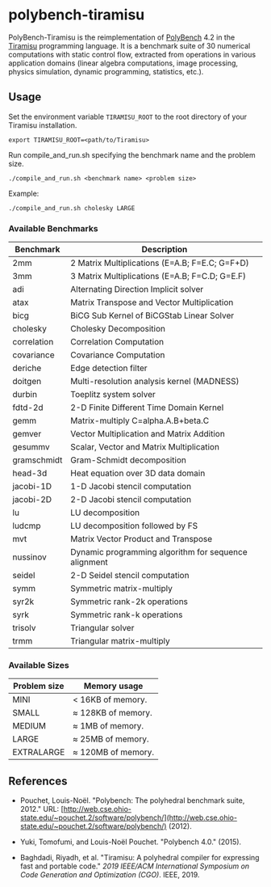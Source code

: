 # polybench-tiramisu
 PolyBench-Tiramisu is the reimplementation of [PolyBench](http://web.cse.ohio-state.edu/~pouchet.2/software/polybench/) 4.2  in the [Tiramisu](http://tiramisu-compiler.org/) programming language. It is a benchmark suite of 30 numerical computations with static control flow, extracted from operations in various application domains (linear algebra computations, image processing, physics simulation, dynamic programming, statistics, etc.).
 
## Usage 
Set the environment variable `TIRAMISU_ROOT` to the root directory of your Tiramisu installation.

    export TIRAMISU_ROOT=<path/to/Tiramisu>
Run compile_and_run.sh specifying the benchmark name and the problem size.

    ./compile_and_run.sh <benchmark name> <problem size>

Example:

    ./compile_and_run.sh cholesky LARGE

### Available Benchmarks
|Benchmark|Description|
|--- |--- |
|2mm		|2 Matrix Multiplications (E=A.B; F=E.C; G=F+D)|
|3mm		|3 Matrix Multiplications (E=A.B; F=C.D; G=E.F)|
|adi		|Alternating Direction Implicit solver|
|atax		|Matrix Transpose and Vector Multiplication|
|bicg		|BiCG Sub Kernel of BiCGStab Linear Solver|
|cholesky	|Cholesky Decomposition|
|correlation|	Correlation Computation|
|covariance	|Covariance Computation|
|deriche	|	Edge detection filter|
|doitgen	|	Multi-resolution analysis kernel (MADNESS)|
|durbin		|Toeplitz system solver|
|fdtd-2d	|	2-D Finite Different Time Domain Kernel|
|gemm		|Matrix-multiply C=alpha.A.B+beta.C|
|gemver		|Vector Multiplication and Matrix Addition|
|gesummv		|Scalar, Vector and Matrix Multiplication|
|gramschmidt	|Gram-Schmidt decomposition|
|head-3d		|Heat equation over 3D data domain|
|jacobi-1D	|1-D Jacobi stencil computation|
|jacobi-2D	|2-D Jacobi stencil computation|
|lu		|LU decomposition|
|ludcmp		|LU decomposition followed by FS|
|mvt		|Matrix Vector Product and Transpose|
|nussinov	|Dynamic programming algorithm for sequence alignment|
|seidel		|2-D Seidel stencil computation|
|symm		|Symmetric matrix-multiply|
|syr2k		|Symmetric rank-2k operations|
|syrk		|Symmetric rank-k operations|
|trisolv	|	Triangular solver|
|trmm		|Triangular matrix-multiply|

### Available Sizes
| Problem size | Memory usage |
|--|--|
| MINI | < 16KB of memory. |
| SMALL| ≈ 128KB of memory.|
| MEDIUM| ≈ 1MB of memory.|
| LARGE| ≈ 25MB of memory.|
| EXTRALARGE| ≈ 120MB of memory.|


##	 References

 - Pouchet, Louis-Noël. "Polybench: The polyhedral benchmark suite,
   2012." URL: [http://web.cse.ohio-state.edu/~pouchet.2/software/polybench/](http://web.cse.ohio-state.edu/~pouchet.2/software/polybench/)  (2012).
  - Yuki, Tomofumi, and Louis-Noël Pouchet. "Polybench 4.0." (2015).
   
- Baghdadi, Riyadh, et al. "Tiramisu: A polyhedral compiler for expressing fast and portable code." _2019 IEEE/ACM International Symposium on Code Generation and Optimization (CGO)_. IEEE, 2019.
